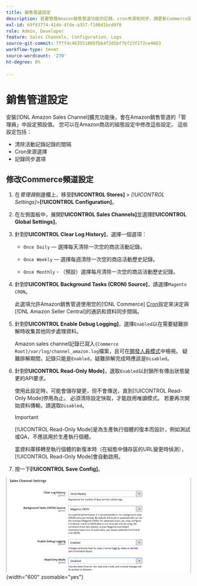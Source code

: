 ```yaml
---
title: 銷售管道設定
description: 若要管理Amazon銷售管道功能的記錄、cron來源和同步，請更新Commerce設定。
exl-id: 69f83774-41de-4fde-a357-f100d1bcd9f0
role: Admin, Developer
feature: Sales Channels, Configuration, Logs
source-git-commit: 7fff4c463551089fb64f2d5bf7bf23f272ce4663
workflow-type: tm+mt
source-wordcount: '270'
ht-degree: 0%

---
```


# 銷售管道設定

安裝[!DNL Amazon Sales Channel]擴充功能後，會在Amazon銷售管道的「管理員」中設定預設值。 您可以在Amazon商店的組態設定中修改這些設定。 這些設定包括：

- 清除活動記錄記錄的間隔
- Cron來源選擇
- 記錄同步選項

## 修改Commerce頻道設定

1. 在&#x200B;_管理員_&#x200B;側邊欄上，移至&#x200B;**[!UICONTROL Stores]** > _[!UICONTROL Settings]_>**[!UICONTROL Configuration]**。

1. 在左側面板中，展開&#x200B;**[!UICONTROL Sales Channels]**&#x200B;並選擇&#x200B;**[!UICONTROL Global Settings]**。

1. 針對&#x200B;**[!UICONTROL Clear Log History]**，選擇一個選項：

   - `Once Daily` — 選擇每天清除一次您的商店活動記錄。

   - `Once Weekly` — 選擇每週清除一次您的商店活動歷史記錄。

   - `Once Monthly` - （預設）選擇每月清除一次您的商店活動歷史記錄。

1. 針對&#x200B;**[!UICONTROL Background Tasks (CRON) Source]**，請選擇`Magento CRON`。

   此選項允許Amazon銷售管道使用您的[!DNL Commerce] [Cron](https://experienceleague.adobe.com/docs/commerce-admin/systems/tools/cron.html)設定來決定與[!DNL Amazon Seller Central]的通訊和資料同步間隔。

1. 針對&#x200B;**[!UICONTROL Enable Debug Logging]**，選擇`Enabled`以在需要疑難排解時收集其他同步處理資料。

   Amazon sales channel記錄已寫入`{Commerce Root}/var/log/channel_amazon.log`檔案，且可在[開發人員模式](https://experienceleague.adobe.com/docs/commerce-admin/systems/tools/developer-tools.html#operation-modes)中檢視。 疑難排解期間，記錄只能是`Enabled`，疑難排解完成時應該是`Disabled`。

1. 針對&#x200B;**[!UICONTROL Read-Only Mode]**，選取`Enabled`以封鎖所有傳出狀態變更的API要求。

   使用此設定時，可能會儲存變更，但不會傳送，直到[!UICONTROL Read-Only Mode]停用為止。 必須清除設定快取，才能啟用唯讀模式。 若要再次開始資料傳輸，請選取`Disabled`。

   >[!IMPORTANT]
   >
   >[!UICONTROL Read-Only Mode]是為生產執行個體的復本而設計，例如測試或QA，不應該用於生產執行個體。
   >
   >當資料庫移轉至執行個體的新復本時（在組態中儲存區的URL變更時偵測），[!UICONTROL Read-Only Mode]會自動啟用。

1. 按一下&#x200B;**[!UICONTROL Save Config]**。

![Sales Channel組態設定](assets/config-sales-channel-global-settings.png){width="600" zoomable="yes"}
